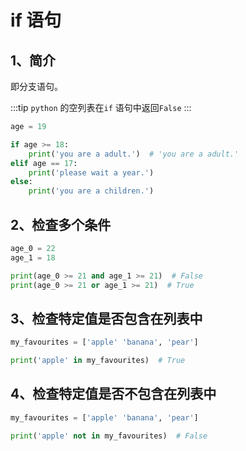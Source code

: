 # if 语句

## 1、简介

即分支语句。

:::tip
`python` 的空列表在`if` 语句中返回`False`
:::

```python
age = 19

if age >= 18:
    print('you are a adult.')  # 'you are a adult.'
elif age == 17:
    print('please wait a year.')
else:
    print('you are a children.')
```

## 2、检查多个条件

```python
age_0 = 22
age_1 = 18

print(age_0 >= 21 and age_1 >= 21)  # False
print(age_0 >= 21 or age_1 >= 21)  # True
```

## 3、检查特定值是否包含在列表中

```python
my_favourites = ['apple' 'banana', 'pear']

print('apple' in my_favourites)  # True
```

## 4、检查特定值是否不包含在列表中

```python
my_favourites = ['apple' 'banana', 'pear']

print('apple' not in my_favourites)  # False
```